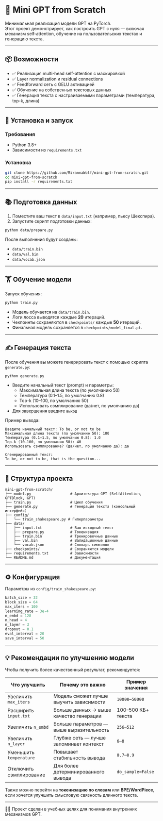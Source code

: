 # 🧠 Mini GPT from Scratch

Минимальная реализация модели GPT на PyTorch.  
Этот проект демонстрирует, как построить GPT с нуля — включая механизм self-attention, обучение на пользовательских текстах и генерацию текста.

---

## 📦 Возможности

- ✅ Реализация multi-head self-attention с маскировкой
- ✅ Layer normalization и residual connections
- ✅ Feedforward сеть с GELU активацией
- ✅ Обучение на собственных текстовых данных
- ✅ Генерация текста с настраиваемыми параметрами (температура, top-k, длина)

---

## 🚀 Установка и запуск

### Требования

- Python 3.8+
- Зависимости из `requirements.txt`

### Установка

```bash
git clone https://github.com/MirannaWolf/mini-gpt-from-scratch.git
cd mini-gpt-from-scratch
pip install -r requirements.txt
```

---

## 📚 Подготовка данных

1. Поместите ваш текст в `data/input.txt` (например, пьесу Шекспира).
2. Запустите скрипт подготовки данных:

```bash
python data/prepare.py
```

После выполнения будут созданы:

- `data/train.bin`
- `data/val.bin`
- `data/vocab.json`

---

## 🏋️ Обучение модели

Запуск обучения:

```bash
python train.py
```

- Модель обучается на `data/train.bin`.
- Логи лосса выводятся каждые **20** итераций.
- Чекпоинты сохраняются в `checkpoints/` каждые **50** итераций.
- Финальная модель сохраняется в `checkpoints/model_final.pt`.

---

## ✍️ Генерация текста

После обучения вы можете генерировать текст с помощью скрипта `generate.py`:

```bash
python generate.py
```

- Введите начальный текст (prompt) и параметры:
  - Максимальная длина текста (по умолчанию 50)
  - Температура (0.1–1.5, по умолчанию 0.8)
  - Top-k (10–100, по умолчанию 50)
  - Использовать сэмплирование (да/нет, по умолчанию да)
- Для завершения введите `выход`

Пример вывода:

```
Введите начальный текст: To be, or not to be
Максимальная длина текста (по умолчанию 50): 100
Температура (0.1–1.5, по умолчанию 0.8): 1.0
Top-k (10–100, по умолчанию 50): 40
Использовать сэмплирование? (да/нет, по умолчанию да): да

Сгенерированный текст:
To be, or not to be, that is the question...
```

---

## 📂 Структура проекта

```
mini-gpt-from-scratch/
├── model.py                  # Архитектура GPT (SelfAttention, GPTBlock, GPT)
├── train.py                  # Цикл обучения
├── generate.py               # Генерация текста (консольный интерфейс)
├── config/
│   └── train_shakespeare.py # Гиперпараметры
├── data/
│   ├── input.txt             # Ваш исходный текст
│   ├── prepare.py            # Токенизация
│   ├── train.bin             # Тренировочные данные
│   ├── val.bin               # Валидационные данные
│   └── vocab.json            # Словарь символов
├── checkpoints/              # Сохраняются модели
├── requirements.txt          # Зависимости
└── README.md                 # Документация
```

---

## ⚙️ Конфигурация

Параметры из `config/train_shakespeare.py`:

```python
batch_size = 32
block_size = 64
max_iters = 100
learning_rate = 3e-4
n_embd = 128
n_head = 4
n_layer = 3
dropout = 0.1
eval_interval = 20
save_interval = 50
```

---

## 💡 Рекомендации по улучшению модели

Чтобы получить более качественный результат, рекомендуется:

| Что улучшить            | Почему это важно                         | Пример значения          |
|-------------------------|-------------------------------------------|---------------------------|
| Увеличить `max_iters`   | Модель сможет лучше выучить зависимости   | `10000`–`50000`           |
| Расширить `input.txt`   | Больше данных → выше качество генерации   | 100–500 КБ+ текста        |
| Увеличить `n_embd`      | Больше параметров — выше выразительность  | `256`–`512`               |
| Увеличить `n_layer`     | Глубже сеть — лучше запоминает контекст   | `6`–`8`                   |
| Уменьшить `temperature` | Повышает стабильность вывода              | `0.7`–`0.9`               |
| Отключить сэмплирование | Для более детерминированного вывода       | `do_sample=False`         |

Также можно перейти на **токенизацию по словам** или **BPE/WordPiece**, если хочется улучшить смысловую связность длинного текста.

---

👨‍💻 Проект сделан в учебных целях для понимания внутренних механизмов GPT.
